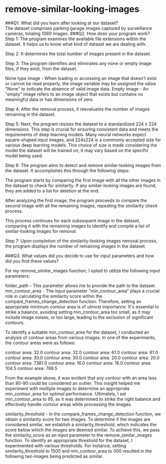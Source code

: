 # remove-similar-looking-images

###Q1. What did you learn after looking at our dataset? <br />
The dataset comprises parking garage images captured by surveillance cameras, totaling 1080 images.
###Q2. How does your program work? <br />
Step 1: The program examines the available file extensions within the dataset. It helps us to know what kind of dataset we are dealing with.

Step 2: It determines the total number of images present in the dataset.

Step 3: The program identifies and eliminates any none or empty image files, if they exist, from the dataset.

None type image - When loading or accessing an image that doesn't exist or cannot be read properly, the image variable may be assigned the value "None" to indicate the absence of valid image data. 
Empty image - An "empty" image refers to an image object that exists but contains no meaningful data or has dimensions of zero.

Step 4: After the removal process, it reevaluates the number of images remaining in the dataset.

Step 5: Next, the program resizes the dataset to a standardized 224 x 224 dimensions. This step is crucial for ensuring consistent data and meets the requirements of deep learning models. Many neural networks expect square-shaped input images, and 224x224 is a commonly accepted size for various deep learning models. This choice of size is made considering the model the dataset will be trained on; it may vary based on the specific model being used.

Step 6: The program aims to detect and remove similar-looking images from the dataset. It accomplishes this through the following steps:

The program starts by comparing the first image with all the other images in the dataset to check for similarity. If any similar-looking images are found, they are added to a list for deletion at the end.

After analyzing the first image, the program proceeds to compare the second image with all the remaining images, repeating the similarity check process.

This process continues for each subsequent image in the dataset, comparing it with the remaining images to identify and compile a list of similar-looking images for removal.

Step 7: Upon completion of the similarity-looking images removal process, the program displays the number of remaining images in the dataset.

###Q3. What values did you decide to use for input parameters and how did you find these values?<br />

For my remove_similar_images function, I opted to utilize the following input parameters:

folder_path - This parameter allows me to provide the path to the dataset.
min_contour_area - The input parameter "min_contour_area" plays a crucial role in calculating the similarity score within the compare_frames_change_detection function. Therefore, setting an appropriate minimum contour area is of utmost importance. It's essential to strike a balance, avoiding setting min_contour_area too small, as it may include image noises, or too large, leading to the exclusion of significant contours.

To identify a suitable min_contour_area for the dataset, I conducted an analysis of contour areas from various images. In one of the experiments, the contour areas were as follows:

contour area: 32.0
contour area: 32.0
contour area: 61.0
contour area: 61.0
contour area: 30.0
contour area: 30.0
contour area: 20.0
contour area: 20.0
contour area: 7381.0
contour area: 16.0
contour area: 16.0
contour area: 104.5
contour area: 769.5

From the example above, it was evident that any contour with an area less than 80-90 could be considered an outlier. This insight helped me experiment with multiple images to determine an appropriate min_contour_area for optimal performance.
Ultimately, I set min_contour_area to 95, as it was determined to strike the right balance and effectively handle contour areas while processing the images.

similarity_threshold - In the compare_frames_change_detection function, we obtain a similarity score for two images. To determine if the images are considered similar, we establish a similarity_threshold, which indicates the score below which the images are deemed similar. To achieve this, we pass the similarity_score as an input parameter to the remove_similar_images function.
To identify an appropriate threshold for the dataset, I experimented with various thresholds. For instance, setting similarity_threshold to 1500 and min_contour_area to 300 resulted in the following two images being predicted as similar.
